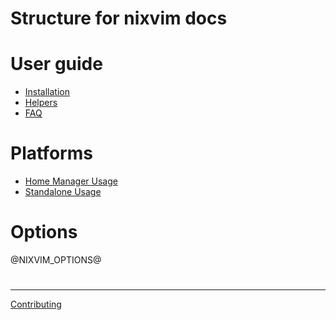 # Structure for nixvim docs 

# User guide

- [Installation](./user-guide/install.md)
- [Helpers](./user-guide/helpers.md)
- [FAQ](./user-guide/faq.md)

# Platforms

- [Home Manager Usage](./modules/hm.md)
- [Standalone Usage](./modules/standalone.md)

# Options

@NIXVIM_OPTIONS@

#

---

[Contributing](./CONTRIBUTING.md)
